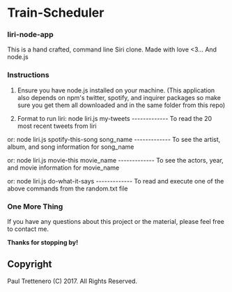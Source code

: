 # Train-Scheduler

### liri-node-app

This is a hand crafted, command line Siri clone.  Made with love <3... And node.js


### Instructions

1. Ensure you have node.js installed on your machine.  (This application also depends on npm's twitter, spotify, and inquirer packages so make sure you get them all downloaded and in the same folder from this repo)

2. Format to run liri: node liri.js my-tweets      -------------    To read the 20 most recent tweets from liri


or: node liri.js spotify-this-song song_name       -------------    To see the artist, album, and song information for song_name


or: node liri.js movie-this movie_name             -------------    To see the actors, year, and movie information for movie_name


or: node liri.js do-what-it-says                   -------------    To read and execute one of the above commands from the random.txt file


### One More Thing

If you have any questions about this project or the material, please feel free to contact me.

**Thanks for stopping by!**

## Copyright

Paul Trettenero (C) 2017. All Rights Reserved.
